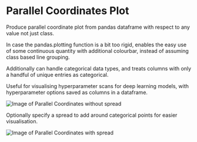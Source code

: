 # Parallel Coordinates Plot
Produce parallel coordinate plot from pandas dataframe with respect to any value not just class.

In case the pandas.plotting function is a bit too rigid, enables the easy use of some continuous quantity with additional colourbar, instead of assuming class based line grouping.

Additionally can handle categorical data types, and treats columns with only a handful of unique entries as categorical.

Useful for visualising hyperparameter scans for deep learning models, with hyperparameter options saved as columns in a dataframe.

![Image of Parallel Coordinates without spread](https://github.com/jraine/parallel-coordinates-plot-dataframe/blob/master/nospread.png)

Optionally specify a spread to add around categorical points for easier visualisation.

![Image of Parallel Coordinates with spread](https://github.com/jraine/parallel-coordinates-plot-dataframe/blob/master/spread.png)
